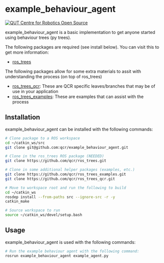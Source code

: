 <!-- Created with QCR's code template tool: https://github.com/qcr/code_templates -->

# example_behaviour_agent

[![QUT Centre for Robotics Open Source](https://github.com/qcr/qcr.github.io/raw/master/misc/badge.svg)](https://qcr.github.io)

<!--
Replace REPO_USER, & REPO_NAME in the lines below to get more auto-generated badges
![Primary language](https://img.shields.io/github/languages/top/REPO_USER/REPO_NAME)
[![License](https://img.shields.io/github/license/REPO_USER/REPO_NAME)](./BSD.txt)
-->

example_behaviour_agent is a basic implementation to get anyone started using behaviour trees (py trees).

The following packages are required (see install below). You can visit this to get more information:
- [ros_trees](https://github.com/qcr/ros_trees)

The following packages allow for some extra materials to assit with understanding the process (on top of ros_trees)
- [ros_trees_qcr](https://github.com/qcr/ros_trees_qcr): These are QCR specific leaves/branches that may be of use in your application
- [ros_trees_examples](https://github.com/qcr/ros_trees_examples): These are examples that can assist with the process

## Installation

example_behaviour_agent can be installed with the following commands:
```bash
# Clone package to a ROS workspace
cd ~/catkin_ws/src
git clone git@github.com:qcr/example_behaviour_agent.git

# Clone in the ros_trees ROS package (NEEDED)
git clone https://github.com/qcr/ros_trees.git

# Clone in some additional helper packages (examples, etc.)
git clone https://github.com/qcr/ros_trees_examples.git
git clone https://github.com/qcr/ros_trees_qcr.git

# Move to workspace root and run the following to build
cd ~/catkin_ws
rosdep install --from-paths src --ignore-src -r -y
catkin_make

# Source workspace to run
source ~/catkin_ws/devel/setup.bash
``` 

## Usage

example_behaviour_agent is used with the following commands:
```bash
# Run the example behaviour agent with the following command:
rosrun example_behaviour_agent example_agent.py
```